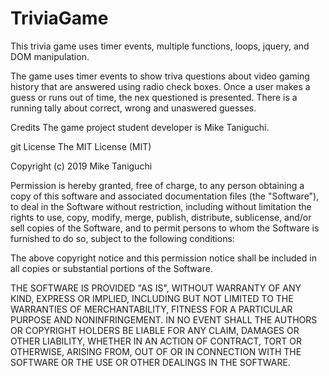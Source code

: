 # TriviaGame
This trivia game uses timer events, multiple functions, loops, jquery, and DOM manipulation.

The game uses timer events to show triva questions about video gaming history that are answered using radio check boxes. Once a user makes a guess or runs out of time, the nex questioned is presented. There is a running tally about correct, wrong and unaswered guesses.

Credits The game project student developer is Mike Taniguchi.

git License
The MIT License (MIT)

Copyright (c) 2019 Mike Taniguchi

Permission is hereby granted, free of charge, to any person obtaining a copy of this software and associated documentation files (the "Software"), to deal in the Software without restriction, including without limitation the rights to use, copy, modify, merge, publish, distribute, sublicense, and/or sell copies of the Software, and to permit persons to whom the Software is furnished to do so, subject to the following conditions:

The above copyright notice and this permission notice shall be included in all copies or substantial portions of the Software.

THE SOFTWARE IS PROVIDED "AS IS", WITHOUT WARRANTY OF ANY KIND, EXPRESS OR IMPLIED, INCLUDING BUT NOT LIMITED TO THE WARRANTIES OF MERCHANTABILITY, FITNESS FOR A PARTICULAR PURPOSE AND NONINFRINGEMENT. IN NO EVENT SHALL THE AUTHORS OR COPYRIGHT HOLDERS BE LIABLE FOR ANY CLAIM, DAMAGES OR OTHER LIABILITY, WHETHER IN AN ACTION OF CONTRACT, TORT OR OTHERWISE, ARISING FROM, OUT OF OR IN CONNECTION WITH THE SOFTWARE OR THE USE OR OTHER DEALINGS IN THE SOFTWARE.
